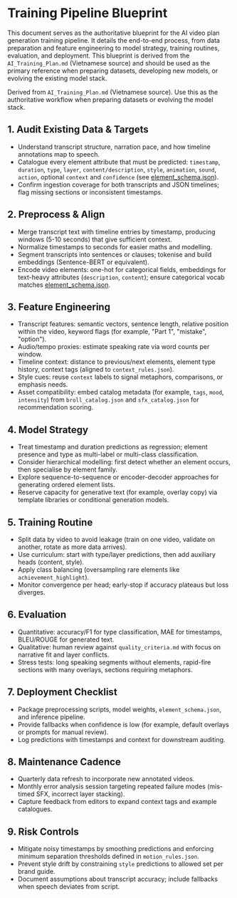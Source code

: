# Training Pipeline Blueprint

This document serves as the authoritative blueprint for the AI video plan generation training pipeline. It details the end-to-end process, from data preparation and feature engineering to model strategy, training routines, evaluation, and deployment. This blueprint is derived from the `AI_Training_Plan.md` (Vietnamese source) and should be used as the primary reference when preparing datasets, developing new models, or evolving the existing model stack.

Derived from `AI_Training_Plan.md` (Vietnamese source). Use this as the authoritative workflow when preparing datasets or evolving the model stack.

## 1. Audit Existing Data & Targets
- Understand transcript structure, narration pace, and how timeline annotations map to speech.
- Catalogue every element attribute that must be predicted: `timestamp`, `duration`, `type`, `layer`, `content/description`, `style`, `animation`, `sound`, `action`, optional `context` and `confidence` (see [element_schema.json](element_schema.json)).
- Confirm ingestion coverage for both transcripts and JSON timelines; flag missing sections or inconsistent timestamps.

## 2. Preprocess & Align
- Merge transcript text with timeline entries by timestamp, producing windows (5-10 seconds) that give sufficient context.
- Normalize timestamps to seconds for easier maths and modelling.
- Segment transcripts into sentences or clauses; tokenise and build embeddings (Sentence-BERT or equivalent).
- Encode video elements: one-hot for categorical fields, embeddings for text-heavy attributes (`description`, `content`); ensure categorical vocab matches [element_schema.json](element_schema.json).

## 3. Feature Engineering
- Transcript features: semantic vectors, sentence length, relative position within the video, keyword flags (for example, "Part 1", "mistake", "option").
- Audio/tempo proxies: estimate speaking rate via word counts per window.
- Timeline context: distance to previous/next elements, element type history, context tags (aligned to `context_rules.json`).
- Style cues: reuse `context` labels to signal metaphors, comparisons, or emphasis needs.
- Asset compatibility: embed catalog metadata (for example, `tags`, `mood`, `intensity`) from `broll_catalog.json` and `sfx_catalog.json` for recommendation scoring.

## 4. Model Strategy
- Treat timestamp and duration predictions as regression; element presence and type as multi-label or multi-class classification.
- Consider hierarchical modelling: first detect whether an element occurs, then specialise by element family.
- Explore sequence-to-sequence or encoder-decoder approaches for generating ordered element lists.
- Reserve capacity for generative text (for example, overlay copy) via template libraries or conditional generation models.

## 5. Training Routine
- Split data by video to avoid leakage (train on one video, validate on another, rotate as more data arrives).
- Use curriculum: start with type/layer predictions, then add auxiliary heads (content, style).
- Apply class balancing (oversampling rare elements like `achievement_highlight`).
- Monitor convergence per head; early-stop if accuracy plateaus but loss diverges.

## 6. Evaluation
- Quantitative: accuracy/F1 for type classification, MAE for timestamps, BLEU/ROUGE for generated text.
- Qualitative: human review against `quality_criteria.md` with focus on narrative fit and layer conflicts.
- Stress tests: long speaking segments without elements, rapid-fire sections with many overlays, sections requiring metaphors.

## 7. Deployment Checklist
- Package preprocessing scripts, model weights, `element_schema.json`, and inference pipeline.
- Provide fallbacks when confidence is low (for example, default overlays or prompts for manual review).
- Log predictions with timestamps and context for downstream auditing.

## 8. Maintenance Cadence
- Quarterly data refresh to incorporate new annotated videos.
- Monthly error analysis session targeting repeated failure modes (mis-timed SFX, incorrect layer stacking).
- Capture feedback from editors to expand context tags and example catalogues.

## 9. Risk Controls
- Mitigate noisy timestamps by smoothing predictions and enforcing minimum separation thresholds defined in `motion_rules.json`.
- Prevent style drift by constraining `style` predictions to allowed set per brand guide.
- Document assumptions about transcript accuracy; include fallbacks when speech deviates from script.
